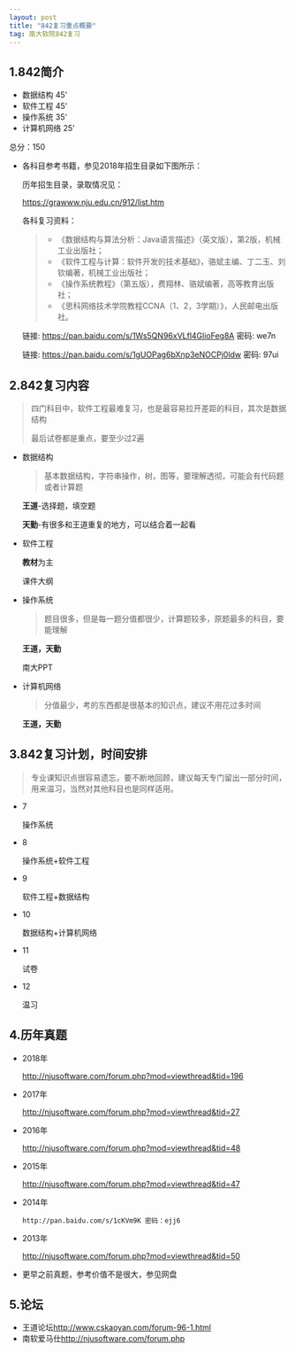 ```yaml
---
layout: post
title: "842复习重点概要"
tag: 南大软院842复习
---
```

## 1.842简介

- 数据结构 45'
- 软件工程 45‘
- 操作系统 35‘
- 计算机网络 25’

总分：150

- 各科目参考书籍，参见2018年招生目录如下图所示：

  历年招生目录，录取情况见：

  <https://grawww.nju.edu.cn/912/list.htm>

  各科复习资料：

  >- 《数据结构与算法分析：Java语言描述》（英文版），第2版，机械工业出版社；
  >- 《软件工程与计算：软件开发的技术基础》，骆斌主编、丁二玉、刘钦编著，机械工业出版社；
  >- 《操作系统教程》（第五版），费翔林、骆斌编著，高等教育出版社；
  >- 《思科网络技术学院教程CCNA（1、2，3学期）》，人民邮电出版社。

  链接: https://pan.baidu.com/s/1Ws5QN96xVLfl4GlioFeg8A 密码: we7n

  链接: https://pan.baidu.com/s/1gUOPag6bXnp3eNOCPj0ldw 密码: 97ui

## 2.842复习内容

> 四门科目中，软件工程最难复习，也是最容易拉开差距的科目，其次是数据结构
>
> 最后试卷都是重点，要至少过2遍

- 数据结构

  > 基本数据结构，字符串操作，树，图等，要理解透彻，可能会有代码题或者计算题

  **王道**-选择题，填空题

  **天勤**-有很多和王道重复的地方，可以结合着一起看

- 软件工程

  **教材**为主

  课件大纲

- 操作系统

  > 题目很多，但是每一题分值都很少，计算题较多，原题最多的科目，要能理解

  **王道，天勤**

  南大PPT

- 计算机网络

  > 分值最少，考的东西都是很基本的知识点，建议不用花过多时间

  **王道，天勤**



## 3.842复习计划，时间安排

>专业课知识点很容易遗忘，要不断地回顾，建议每天专门留出一部分时间，用来温习，当然对其他科目也是同样适用。

- 7

  操作系统

- 8

  操作系统+软件工程

- 9

  软件工程+数据结构

- 10

  数据结构+计算机网络

- 11

  试卷

- 12

  温习

## 4.历年真题

- 2018年

  <http://njusoftware.com/forum.php?mod=viewthread&tid=196>

- 2017年

  <http://njusoftware.com/forum.php?mod=viewthread&tid=27>

- 2016年

  <http://njusoftware.com/forum.php?mod=viewthread&tid=48>

- 2015年

  http://njusoftware.com/forum.php?mod=viewthread&tid=47

- 2014年

  ~~~
  http://pan.baidu.com/s/1cKVm9K 密码：ejj6
  ~~~

- 2013年

  <http://njusoftware.com/forum.php?mod=viewthread&tid=50>

- 更早之前真题，参考价值不是很大，参见网盘

## 5.论坛

- 王道论坛<http://www.cskaoyan.com/forum-96-1.html>
- 南软爱马仕<http://njusoftware.com/forum.php>

